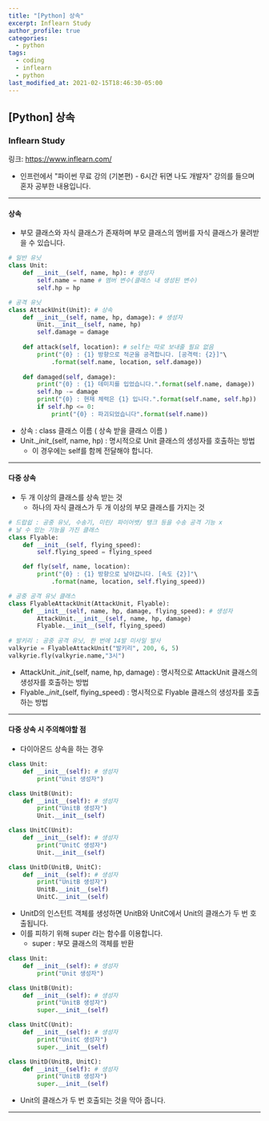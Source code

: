 ```yaml
---
title: "[Python] 상속"
excerpt: Inflearn Study
author_profile: true
categories: 
  - python
tags:
  - coding
  - inflearn
  - python
last_modified_at: 2021-02-15T18:46:30-05:00
---
```




## [Python] 상속



### Inflearn Study

링크: <https://www.inflearn.com/>

* 인프런에서 "파이썬 무료 강의 (기본편) - 6시간 뒤면 나도 개발자" 강의를 들으며 혼자 공부한 내용입니다.

***

#### 상속

* 부모 클래스와 자식 클래스가 존재하며 부모 클래스의 멤버를 자식 클래스가 물려받을 수 있습니다.

```python
# 일반 유닛
class Unit:
    def __init__(self, name, hp): # 생성자
        self.name = name # 멤버 변수(클래스 내 생성된 변수)
        self.hp = hp
```

```python
# 공격 유닛
class AttackUnit(Unit): # 상속
    def __init__(self, name, hp, damage): # 생성자
        Unit.__init__(self, name, hp)
        self.damage = damage
    
    def attack(self, location): # self는 따로 보내줄 필요 없음
        print("{0} : {1} 방향으로 적군을 공격합니다. [공격력: {2}]"\
            .format(self.name, location, self.damage))
    
    def damaged(self, damage):
        print("{0} : {1} 데미지를 입었습니다.".format(self.name, damage))
        self.hp -= damage
        print("{0} : 현재 체력은 {1} 입니다.".format(self.name, self.hp))
        if self.hp <= 0:
            print("{0} : 파괴되었습니다".format(self.name))
```

* 상속 : class 클래스 이름 ( 상속 받을 클래스 이름 )
* Unit.\__init__(self, name, hp) : 명시적으로 Unit 클래스의 생성자를 호출하는 방법
  * 이 경우에는 self를 함께 전달해야 합니다.

***

#### 다중 상속

* 두 개 이상의 클래스를 상속 받는 것
  * 하나의 자식 클래스가 두 개 이상의 부모 클래스를 가지는 것

```python
# 드랍쉽 : 공중 유닛, 수송기, 미린/ 파이어뱃/ 탱크 등을 수송 공격 기능 x
# 날 수 있는 기능을 가진 클래스
class Flyable:
    def __init__(self, flying_speed):
        self.flying_speed = flying_speed

    def fly(self, name, location):
        print("{0} : {1} 방향으로 날아갑니다. [속도 {2}]"\
            .format(name, location, self.flying_speed))

# 공중 공격 유닛 클래스
class FlyableAttackUnit(AttackUnit, Flyable):
    def __init__(self, name, hp, damage, flying_speed): # 생성자
        AttackUnit.__init__(self, name, hp, damage)
        Flyable.__init__(self, flying_speed)
        
# 발키리 : 공중 공격 유닛, 한 번에 14발 미사일 발사
valkyrie = FlyableAttackUnit("발키리", 200, 6, 5)
valkyrie.fly(valkyrie.name,"3시")    
```

* AttackUnit.\__init__(self, name, hp, damage) : 명시적으로 AttackUnit 클래스의 생성자를 호출하는 방법
* Flyable.\__init__(self, flying_speed) : 명시적으로 Flyable 클래스의 생성자를 호출하는 방법

***

#### 다중 상속 시 주의해야할 점

* 다이아몬드 상속을 하는 경우

```python
class Unit:
    def __init__(self): # 생성자
        print("Unit 생성자")

class UnitB(Unit):
    def __init__(self): # 생성자
        print("UnitB 생성자")
        Unit.__init__(self)

class UnitC(Unit):
    def __init__(self): # 생성자
        print("UnitC 생성자")
        Unit.__init__(self)

class UnitD(UnitB, UnitC):
    def __init__(self): # 생성자
        print("UnitB 생성자")
        UnitB.__init__(self)
        UnitC.__init__(self)
```

* UnitD의 인스턴트 객체를 생성하면 UnitB와 UnitC에서 Unit의 클래스가 두 번 호출됩니다.
* 이를 피하기 위해 super 라는 함수를 이용합니다.
  * super : 부모 클래스의 객체를 반환

```python
class Unit:
    def __init__(self): # 생성자
        print("Unit 생성자")

class UnitB(Unit):
    def __init__(self): # 생성자
        print("UnitB 생성자")
        super.__init__(self)

class UnitC(Unit):
    def __init__(self): # 생성자
        print("UnitC 생성자")
        super.__init__(self)

class UnitD(UnitB, UnitC):
    def __init__(self): # 생성자
        print("UnitB 생성자")
        super.__init__(self)
```

* Unit의 클래스가 두 번 호출되는 것을 막아 줍니다.

***

